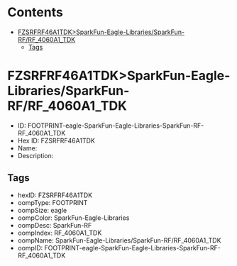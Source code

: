 



Contents
========

* [FZSRFRF46A1TDK>SparkFun-Eagle-Libraries/SparkFun-RF/RF_4060A1_TDK](#fzsrfrf46a1tdksparkfun-eagle-librariessparkfun-rfrf_4060a1_tdk)
	* [Tags](#tags)

# FZSRFRF46A1TDK>SparkFun-Eagle-Libraries/SparkFun-RF/RF_4060A1_TDK

- ID: FOOTPRINT-eagle-SparkFun-Eagle-Libraries-SparkFun-RF-RF_4060A1_TDK
- Hex ID: FZSRFRF46A1TDK
- Name: 
- Description: 

## Tags

- hexID: FZSRFRF46A1TDK
- oompType: FOOTPRINT
- oompSize: eagle
- oompColor: SparkFun-Eagle-Libraries
- oompDesc: SparkFun-RF
- oompIndex: RF_4060A1_TDK
- oompName: SparkFun-Eagle-Libraries/SparkFun-RF/RF_4060A1_TDK
- oompID: FOOTPRINT-eagle-SparkFun-Eagle-Libraries-SparkFun-RF-RF_4060A1_TDK
